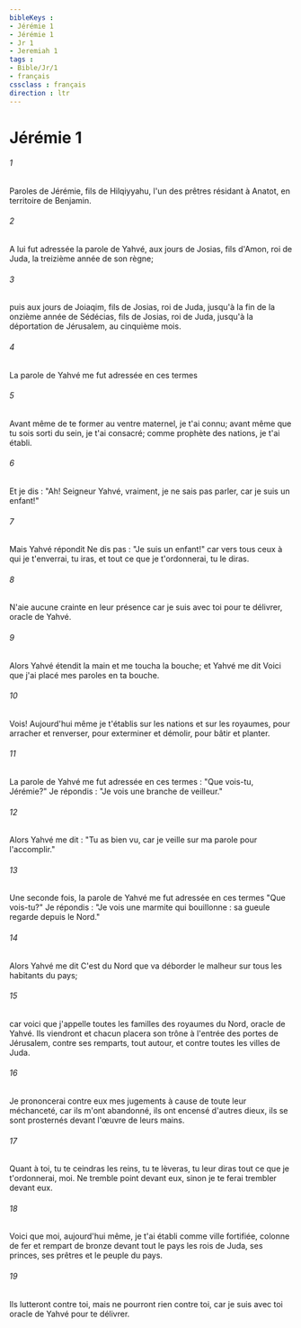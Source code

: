 ```yaml
---
bibleKeys : 
- Jérémie 1
- Jérémie 1
- Jr 1
- Jeremiah 1
tags : 
- Bible/Jr/1
- français
cssclass : français
direction : ltr
---
```


# Jérémie 1

###### 1
Paroles de Jérémie, fils de Hilqiyyahu, l'un des prêtres résidant à Anatot, en territoire de Benjamin.
###### 2
A lui fut adressée la parole de Yahvé, aux jours de Josias, fils d'Amon, roi de Juda, la treizième année de son règne;
###### 3
puis aux jours de Joiaqim, fils de Josias, roi de Juda, jusqu'à la fin de la onzième année de Sédécias, fils de Josias, roi de Juda, jusqu'à la déportation de Jérusalem, au cinquième mois.
###### 4
La parole de Yahvé me fut adressée en ces termes
###### 5
Avant même de te former au ventre maternel, je t'ai connu; avant même que tu sois sorti du sein, je t'ai consacré; comme prophète des nations, je t'ai établi.
###### 6
Et je dis : "Ah! Seigneur Yahvé, vraiment, je ne sais pas parler, car je suis un enfant!"
###### 7
Mais Yahvé répondit Ne dis pas : "Je suis un enfant!" car vers tous ceux à qui je t'enverrai, tu iras, et tout ce que je t'ordonnerai, tu le diras.
###### 8
N'aie aucune crainte en leur présence car je suis avec toi pour te délivrer, oracle de Yahvé.
###### 9
Alors Yahvé étendit la main et me toucha la bouche; et Yahvé me dit Voici que j'ai placé mes paroles en ta bouche.
###### 10
Vois! Aujourd'hui même je t'établis sur les nations et sur les royaumes, pour arracher et renverser, pour exterminer et démolir, pour bâtir et planter.
###### 11
La parole de Yahvé me fut adressée en ces termes : "Que vois-tu, Jérémie?" Je répondis : "Je vois une branche de veilleur."
###### 12
Alors Yahvé me dit : "Tu as bien vu, car je veille sur ma parole pour l'accomplir."
###### 13
Une seconde fois, la parole de Yahvé me fut adressée en ces termes "Que vois-tu?" Je répondis : "Je vois une marmite qui bouillonne : sa gueule regarde depuis le Nord."
###### 14
Alors Yahvé me dit C'est du Nord que va déborder le malheur sur tous les habitants du pays;
###### 15
car voici que j'appelle toutes les familles des royaumes du Nord, oracle de Yahvé. Ils viendront et chacun placera son trône à l'entrée des portes de Jérusalem, contre ses remparts, tout autour, et contre toutes les villes de Juda.
###### 16
Je prononcerai contre eux mes jugements à cause de toute leur méchanceté, car ils m'ont abandonné, ils ont encensé d'autres dieux, ils se sont prosternés devant l'œuvre de leurs mains.
###### 17
Quant à toi, tu te ceindras les reins, tu te lèveras, tu leur diras tout ce que je t'ordonnerai, moi. Ne tremble point devant eux, sinon je te ferai trembler devant eux.
###### 18
Voici que moi, aujourd'hui même, je t'ai établi comme ville fortifiée, colonne de fer et rempart de bronze devant tout le pays les rois de Juda, ses princes, ses prêtres et le peuple du pays.
###### 19
Ils lutteront contre toi, mais ne pourront rien contre toi, car je suis avec toi oracle de Yahvé pour te délivrer.
